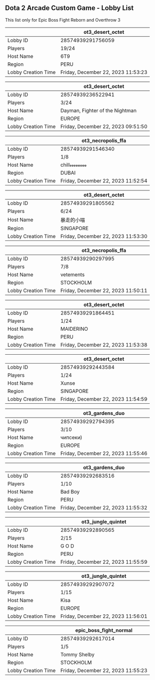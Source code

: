 ## Dota 2 Arcade Custom Game - Lobby List

This list only for Epic Boss Fight Reborn and Overthrow 3

|  | ot3_desert_octet |
| ------ | ------ |
| Lobby ID | 28574939291756059 |
| Players | 19/24 |
| Host Name | 6T9 |
| Region | PERU |
| Lobby Creation Time | Friday, December 22, 2023 11:53:23 |


|  | ot3_desert_octet |
| ------ | ------ |
| Lobby ID | 28574939236522941 |
| Players | 3/24 |
| Host Name | Dayman, Fighter of the Nightman |
| Region | EUROPE |
| Lobby Creation Time | Friday, December 22, 2023 09:51:50 |


|  | ot3_necropolis_ffa |
| ------ | ------ |
| Lobby ID | 28574939291546340 |
| Players | 1/8 |
| Host Name | chill |
| Region | DUBAI |
| Lobby Creation Time | Friday, December 22, 2023 11:52:54 |


|  | ot3_desert_octet |
| ------ | ------ |
| Lobby ID | 28574939291805562 |
| Players | 6/24 |
| Host Name | 暴走的小喵 |
| Region | SINGAPORE |
| Lobby Creation Time | Friday, December 22, 2023 11:53:30 |


|  | ot3_necropolis_ffa |
| ------ | ------ |
| Lobby ID | 28574939290297995 |
| Players | 7/8 |
| Host Name | vetements |
| Region | STOCKHOLM |
| Lobby Creation Time | Friday, December 22, 2023 11:50:11 |


|  | ot3_desert_octet |
| ------ | ------ |
| Lobby ID | 28574939291864451 |
| Players | 1/24 |
| Host Name | MAIDERINO |
| Region | PERU |
| Lobby Creation Time | Friday, December 22, 2023 11:53:38 |


|  | ot3_desert_octet |
| ------ | ------ |
| Lobby ID | 28574939292443584 |
| Players | 1/24 |
| Host Name | Xunse |
| Region | SINGAPORE |
| Lobby Creation Time | Friday, December 22, 2023 11:54:59 |


|  | ot3_gardens_duo |
| ------ | ------ |
| Lobby ID | 28574939292794395 |
| Players | 3/10 |
| Host Name | чипсеки) |
| Region | EUROPE |
| Lobby Creation Time | Friday, December 22, 2023 11:55:46 |


|  | ot3_gardens_duo |
| ------ | ------ |
| Lobby ID | 28574939292683516 |
| Players | 1/10 |
| Host Name | Bad Boy |
| Region | PERU |
| Lobby Creation Time | Friday, December 22, 2023 11:55:32 |


|  | ot3_jungle_quintet |
| ------ | ------ |
| Lobby ID | 28574939292890565 |
| Players | 2/15 |
| Host Name | G O D |
| Region | PERU |
| Lobby Creation Time | Friday, December 22, 2023 11:55:59 |


|  | ot3_jungle_quintet |
| ------ | ------ |
| Lobby ID | 28574939292907072 |
| Players | 1/15 |
| Host Name | Kisa |
| Region | EUROPE |
| Lobby Creation Time | Friday, December 22, 2023 11:56:01 |


|  | epic_boss_fight_normal |
| ------ | ------ |
| Lobby ID | 28574939292617014 |
| Players | 1/5 |
| Host Name | Tommy Shelby |
| Region | STOCKHOLM |
| Lobby Creation Time | Friday, December 22, 2023 11:55:23 |


